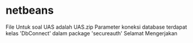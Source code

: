 # netbeans
File Untuk soal UAS adalah UAS.zip
Parameter koneksi database terdapat kelas 'DbConnect' dalam package 'secureauth'
Selamat Mengerjakan
